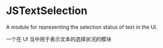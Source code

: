 # JSTextSelection

A module for representing the selection status of text in the UI.

一个在 UI 当中用于表示文本的选择状况的模块
